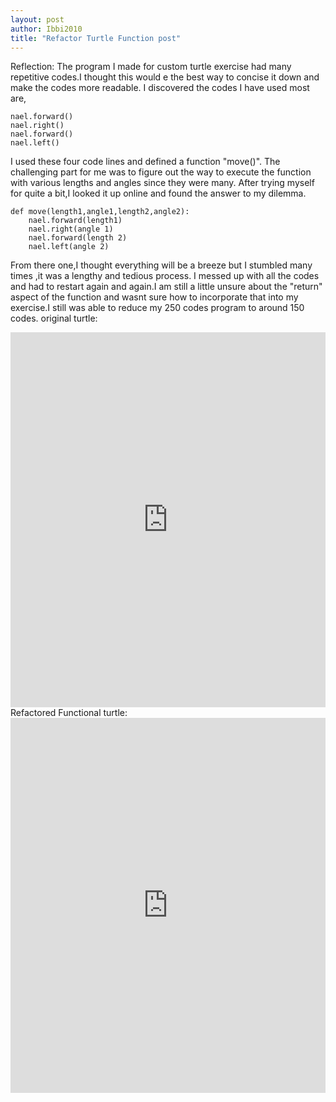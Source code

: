 ```yaml
---
layout: post
author: Ibbi2010
title: "Refactor Turtle Function post"
---
```

Reflection:
The program I made for custom turtle exercise had many repetitive codes.I thought this would e the best way to concise it down and make the codes more readable. I discovered the codes I have used most are,
```
nael.forward()
nael.right()
nael.forward()
nael.left()
```
I used these four code lines and defined a function "move()". The challenging part for me was to figure out the way to execute the function with various lengths and angles since they were many. After trying myself for quite a bit,I looked it up online and found the answer to my dilemma. 
```
def move(length1,angle1,length2,angle2):
    nael.forward(length1)
    nael.right(angle 1)
    nael.forward(length 2)
    nael.left(angle 2)
```
From there one,I thought everything will be a breeze but I stumbled many times ,it was a lengthy and tedious process. I messed up with all the codes and had to restart again and again.I am still a little unsure about the "return" aspect of the function and wasnt sure how to incorporate that into my exercise.I still was able to reduce my 250 codes program to around 150 codes.
original turtle:
<iframe src="https://trinket.io/embed/python/ce9dd159b5" width="100%" height="600" frameborder="0" marginwidth="0" marginheight="0" allowfullscreen></iframe>
Refactored Functional turtle:
<iframe src="https://trinket.io/embed/python/47b3a0e357" width="100%" height="600" frameborder="0" marginwidth="0" marginheight="0" allowfullscreen></iframe>
